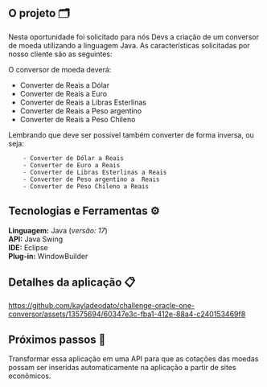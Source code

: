 ## O projeto 🗂️

Nesta oportunidade foi solicitado para nós Devs a criação de um conversor de moeda utilizando a linguagem Java. As características solicitadas por nosso cliente são as seguintes:

O conversor de moeda deverá:
- Converter de Reais a Dólar
- Converter de Reais a Euro
- Converter de Reais a Libras Esterlinas
- Converter de Reais a Peso argentino
- Converter de Reais a Peso Chileno

Lembrando que deve ser possível também converter de forma inversa, ou seja:

        - Converter de Dólar a Reais
        - Converter de Euro a Reais
        - Converter de Libras Esterlinas a Reais
        - Converter de Peso argentino a  Reais
        - Converter de Peso Chileno a Reais

## Tecnologias e Ferramentas ⚙️

**Linguagem:** Java (<i>versão: 17</i>)</br>
**API:** Java Swing</br>
**IDE:** Eclipse</br>
**Plug-in:** WindowBuilder</br>

</p>


## Detalhes da aplicação 📋

https://github.com/kayladeodato/challenge-oracle-one-conversor/assets/13575694/60347e3c-fba1-412e-88a4-c240153469f8



## Próximos passos 👣
Transformar essa aplicação em uma API para que as cotações das moedas possam ser inseridas automaticamente na aplicação a partir de sites econômicos.
